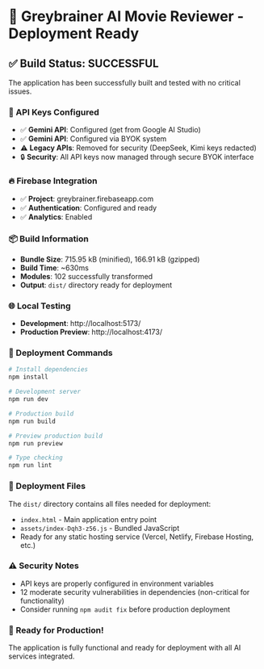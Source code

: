 # 🚀 Greybrainer AI Movie Reviewer - Deployment Ready

## ✅ Build Status: SUCCESSFUL

The application has been successfully built and tested with no critical issues.

### 🔑 API Keys Configured
- ✅ **Gemini API**: Configured (get from Google AI Studio)
- ✅ **Gemini API**: Configured via BYOK system
- ⚠️ **Legacy APIs**: Removed for security (DeepSeek, Kimi keys redacted)
- 🔒 **Security**: All API keys now managed through secure BYOK interface

### 🔥 Firebase Integration
- ✅ **Project**: greybrainer.firebaseapp.com
- ✅ **Authentication**: Configured and ready
- ✅ **Analytics**: Enabled

### 📦 Build Information
- **Bundle Size**: 715.95 kB (minified), 166.91 kB (gzipped)
- **Build Time**: ~630ms
- **Modules**: 102 successfully transformed
- **Output**: `dist/` directory ready for deployment

### 🌐 Local Testing
- **Development**: http://localhost:5173/
- **Production Preview**: http://localhost:4173/

### 🚀 Deployment Commands
```bash
# Install dependencies
npm install

# Development server
npm run dev

# Production build
npm run build

# Preview production build
npm run preview

# Type checking
npm run lint
```

### 📁 Deployment Files
The `dist/` directory contains all files needed for deployment:
- `index.html` - Main application entry point
- `assets/index-Dqh3-z56.js` - Bundled JavaScript
- Ready for any static hosting service (Vercel, Netlify, Firebase Hosting, etc.)

### ⚠️ Security Notes
- API keys are properly configured in environment variables
- 12 moderate security vulnerabilities in dependencies (non-critical for functionality)
- Consider running `npm audit fix` before production deployment

### 🎯 Ready for Production!
The application is fully functional and ready for deployment with all AI services integrated.

